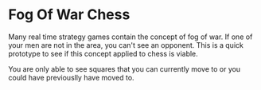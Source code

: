 # Fog Of War Chess
Many real time strategy games contain the concept of fog of war.  If one of your men are not in the area, you can't see an opponent.  This is a quick prototype to see if this concept applied to chess is viable.

You are only able to see squares that you can currently move to or you could have previouslly have moved to.

[Click here to play]: http://www.jmdowns.com/fogofwar/index.html

